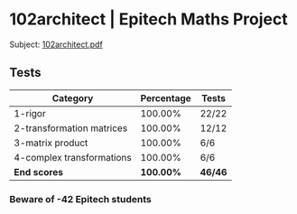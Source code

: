 # 102architect | Epitech Maths Project

Subject: [102architect.pdf](/Subjects/102architect.pdf)

## Tests

| Category | Percentage | Tests |
|----------|------------|-------|
| 1-rigor | 100.00% | 22/22 |
| 2-transformation matrices | 100.00% | 12/12 |
| 3-matrix product | 100.00% | 6/6 |
| 4-complex transformations | 100.00% | 6/6 |
| **End scores** | **100.00%** | **46/46** |

### Beware of -42 Epitech students
